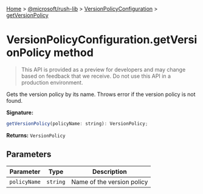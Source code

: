 [Home](./index) &gt; [@microsoft/rush-lib](./rush-lib.md) &gt; [VersionPolicyConfiguration](./rush-lib.versionpolicyconfiguration.md) &gt; [getVersionPolicy](./rush-lib.versionpolicyconfiguration.getversionpolicy.md)

# VersionPolicyConfiguration.getVersionPolicy method

> This API is provided as a preview for developers and may change based on feedback that we receive. Do not use this API in a production environment.

Gets the version policy by its name. Throws error if the version policy is not found.

**Signature:**
```javascript
getVersionPolicy(policyName: string): VersionPolicy;
```
**Returns:** `VersionPolicy`

## Parameters

|  Parameter | Type | Description |
|  --- | --- | --- |
|  `policyName` | `string` | Name of the version policy |

